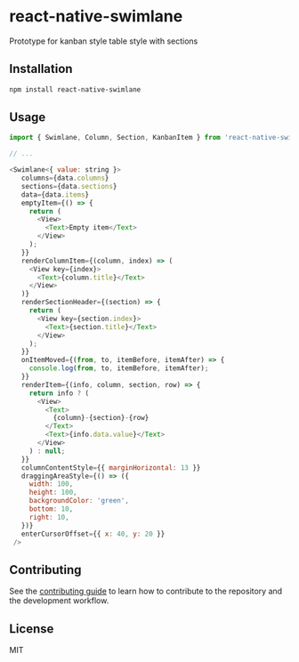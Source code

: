 # react-native-swimlane

Prototype for kanban style table style with sections

## Installation

```sh
npm install react-native-swimlane
```

## Usage

```js
import { Swimlane, Column, Section, KanbanItem } from 'react-native-swimlane';

// ...

<Swimlane<{ value: string }>
   columns={data.columns}
   sections={data.sections}
   data={data.items}
   emptyItem={() => {
     return (
       <View>
         <Text>Empty item</Text>
       </View>
     );
   }}
   renderColumnItem={(column, index) => (
     <View key={index}>
       <Text>{column.title}</Text>
     </View>
   )}
   renderSectionHeader={(section) => {
     return (
       <View key={section.index}>
         <Text>{section.title}</Text>
       </View>
     );
   }}
   onItemMoved={(from, to, itemBefore, itemAfter) => {
     console.log(from, to, itemBefore, itemAfter);
   }}
   renderItem={(info, column, section, row) => {
     return info ? (
       <View>
         <Text>
           {column}-{section}-{row}
         </Text>
         <Text>{info.data.value}</Text>
       </View>
     ) : null;
   }}
   columnContentStyle={{ marginHorizontal: 13 }}
   draggingAreaStyle={() => ({
     width: 100,
     height: 100,
     backgroundColor: 'green',
     bottom: 10,
     right: 10,
   })}
   enterCursorOffset={{ x: 40, y: 20 }}
 />
```

## Contributing

See the [contributing guide](CONTRIBUTING.md) to learn how to contribute to the repository and the development workflow.

## License

MIT
